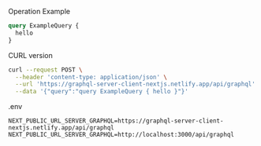 Operation Example

```graphql
query ExampleQuery {
  hello
}
```

CURL version

```bash
curl --request POST \
  --header 'content-type: application/json' \
  --url 'https://graphql-server-client-nextjs.netlify.app/api/graphql' \
  --data '{"query":"query ExampleQuery { hello }"}'
```

.env

```env
NEXT_PUBLIC_URL_SERVER_GRAPHQL=https://graphql-server-client-nextjs.netlify.app/api/graphql
NEXT_PUBLIC_URL_SERVER_GRAPHQL=http://localhost:3000/api/graphql
```
